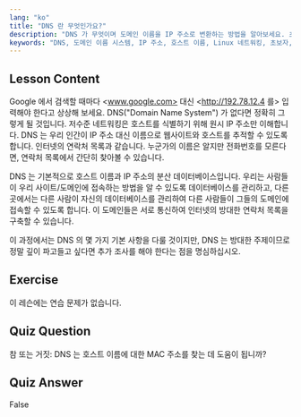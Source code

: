 ```yaml
---
lang: "ko"
title: "DNS 란 무엇인가요?"
description: "DNS 가 무엇이며 도메인 이름을 IP 주소로 변환하는 방법을 알아보세요. 초보자 친화적인 Linux 가이드를 통해 이 핵심 인터넷 개념을 이해하세요."
keywords: "DNS, 도메인 이름 시스템, IP 주소, 호스트 이름, Linux 네트워킹, 초보자, 튜토리얼, 가이드"
---
```


## Lesson Content

Google 에서 검색할 때마다 <www.google.com> 대신 <http://192.78.12.4 를> 입력해야 한다고 상상해 보세요. DNS("Domain Name System") 가 없다면 정확히 그렇게 될 것입니다. 저수준 네트워킹은 호스트를 식별하기 위해 원시 IP 주소만 이해합니다. DNS 는 우리 인간이 IP 주소 대신 이름으로 웹사이트와 호스트를 추적할 수 있도록 합니다. 인터넷의 연락처 목록과 같습니다. 누군가의 이름은 알지만 전화번호를 모른다면, 연락처 목록에서 간단히 찾아볼 수 있습니다.

DNS 는 기본적으로 호스트 이름과 IP 주소의 분산 데이터베이스입니다. 우리는 사람들이 우리 사이트/도메인에 접속하는 방법을 알 수 있도록 데이터베이스를 관리하고, 다른 곳에서는 다른 사람이 자신의 데이터베이스를 관리하여 다른 사람들이 그들의 도메인에 접속할 수 있도록 합니다. 이 도메인들은 서로 통신하여 인터넷의 방대한 연락처 목록을 구축할 수 있습니다.

이 과정에서는 DNS 의 몇 가지 기본 사항을 다룰 것이지만, DNS 는 방대한 주제이므로 정말 깊이 파고들고 싶다면 추가 조사를 해야 한다는 점을 명심하십시오.

## Exercise

이 레슨에는 연습 문제가 없습니다.

## Quiz Question

참 또는 거짓: DNS 는 호스트 이름에 대한 MAC 주소를 찾는 데 도움이 됩니까?

## Quiz Answer

False
